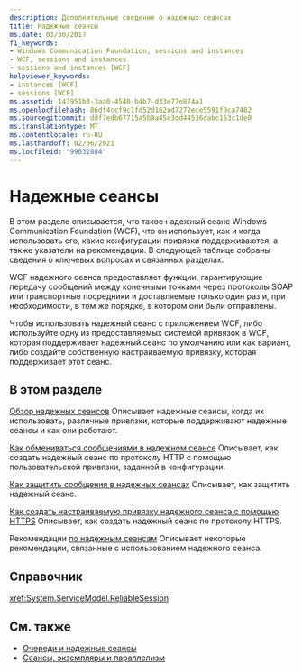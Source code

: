 ```yaml
---
description: Дополнительные сведения о надежных сеансах
title: Надежные сеансы
ms.date: 03/30/2017
f1_keywords:
- Windows Communication Foundation, sessions and instances
- WCF, sessions and instances
- sessions and instances [WCF]
helpviewer_keywords:
- instances [WCF]
- sessions [WCF]
ms.assetid: 143951b3-3aa0-4540-b4b7-d33e77e874a1
ms.openlocfilehash: 86df4ccf9c1fd52d162ad7272ece5591f0ca7482
ms.sourcegitcommit: ddf7edb67715a5b9a45e3dd44536dabc153c1de0
ms.translationtype: MT
ms.contentlocale: ru-RU
ms.lasthandoff: 02/06/2021
ms.locfileid: "99632884"
---
```

# <a name="reliable-sessions"></a>Надежные сеансы

В этом разделе описывается, что такое надежный сеанс Windows Communication Foundation (WCF), что он использует, как и когда использовать его, какие конфигурации привязки поддерживаются, а также указатели на рекомендации. В следующей таблице собраны сведения о ключевых вопросах и связанных разделах.

WCF надежного сеанса предоставляет функции, гарантирующие передачу сообщений между конечными точками через протоколы SOAP или транспортные посредники и доставляемые только один раз и, при необходимости, в том же порядке, в котором они были отправлены.

Чтобы использовать надежный сеанс с приложением WCF, либо используйте одну из предоставляемых системой привязок в WCF, которая поддерживает надежный сеанс по умолчанию или как вариант, либо создайте собственную настраиваемую привязку, которая поддерживает этот сеанс.

## <a name="in-this-section"></a>В этом разделе

[Обзор надежных сеансов](reliable-sessions-overview.md) Описывает надежные сеансы, когда их использовать, различные привязки, которые поддерживают надежные сеансы и как они работают.

[Как обмениваться сообщениями в надежном сеансе](how-to-exchange-messages-within-a-reliable-session.md) Описывает, как создать надежный сеанс по протоколу HTTP с помощью пользовательской привязки, заданной в конфигурации.

[Как защитить сообщения в надежных сеансах](how-to-secure-messages-within-reliable-sessions.md) Описывает, как защитить надежный сеанс.

[Как создать настраиваемую привязку надежного сеанса с помощью HTTPS](how-to-create-a-custom-reliable-session-binding-with-https.md) Описывает, как создать надежный сеанс по протоколу HTTPS.

Рекомендации [по надежным сеансам](best-practices-for-reliable-sessions.md) Описывает некоторые рекомендации, связанные с использованием надежного сеанса.

## <a name="reference"></a>Справочник

<xref:System.ServiceModel.ReliableSession>

## <a name="see-also"></a>См. также

- [Очереди и надежные сеансы](queues-and-reliable-sessions.md)
- [Сеансы, экземпляры и параллелизм](sessions-instancing-and-concurrency.md)

